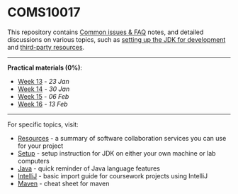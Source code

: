 COMS10017
========= 

This repository contains [Common issues & FAQ](FAQ.md) notes, and detailed discussions on various
topics, such as [setting up the JDK for development](guides/SETUP.md)
and [third-party resources](guides/RESOURCES.md).

---

**Practical materials (0%)**:

* [Week 13](week13.md) - *23 Jan*
* [Week 14](week14.md) - *30 Jan*
* [Week 15](week15.md) - *06 Feb*
* [Week 16](week16.md) - *13 Feb*

---

For specific topics, visit:

* [Resources](guides/RESOURCES.md) - a summary of software collaboration services you can use for
  your project
* [Setup](guides/SETUP.md) - setup instruction for JDK on either your own machine or lab computers
* [Java](guides/JAVA.md) - quick reminder of Java language features
* [IntelliJ](guides/INTELLIJ.md) - basic import guide for coursework projects using IntelliJ
* [Maven](guides/MAVEN.md) - cheat sheet for maven

